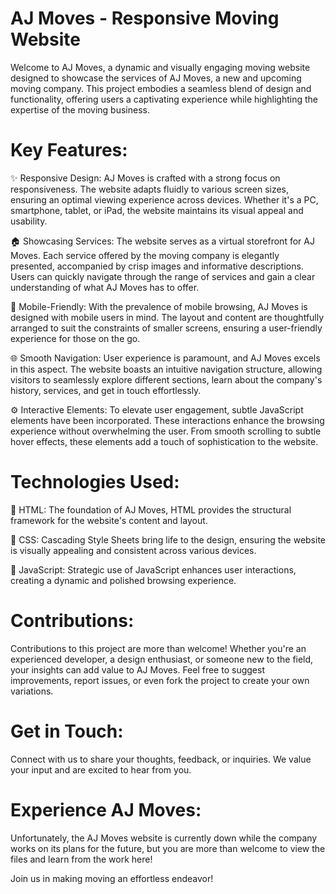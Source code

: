 # AJ Moves - Responsive Moving Website

Welcome to AJ Moves, a dynamic and visually engaging moving website designed to showcase the services of AJ Moves, a new and upcoming moving company. This project embodies a seamless blend of design and functionality, offering users a captivating experience while highlighting the expertise of the moving business.

# Key Features:

✨ Responsive Design: AJ Moves is crafted with a strong focus on responsiveness. The website adapts fluidly to various screen sizes, ensuring an optimal viewing experience across devices. Whether it's a PC, smartphone, tablet, or iPad, the website maintains its visual appeal and usability.

🏠 Showcasing Services: The website serves as a virtual storefront for AJ Moves. Each service offered by the moving company is elegantly presented, accompanied by crisp images and informative descriptions. Users can quickly navigate through the range of services and gain a clear understanding of what AJ Moves has to offer.

📱 Mobile-Friendly: With the prevalence of mobile browsing, AJ Moves is designed with mobile users in mind. The layout and content are thoughtfully arranged to suit the constraints of smaller screens, ensuring a user-friendly experience for those on the go.

🌐 Smooth Navigation: User experience is paramount, and AJ Moves excels in this aspect. The website boasts an intuitive navigation structure, allowing visitors to seamlessly explore different sections, learn about the company's history, services, and get in touch effortlessly.

⚙️ Interactive Elements: To elevate user engagement, subtle JavaScript elements have been incorporated. These interactions enhance the browsing experience without overwhelming the user. From smooth scrolling to subtle hover effects, these elements add a touch of sophistication to the website.

# Technologies Used:

🔧 HTML: The foundation of AJ Moves, HTML provides the structural framework for the website's content and layout.

🎨 CSS: Cascading Style Sheets bring life to the design, ensuring the website is visually appealing and consistent across various devices.

📜 JavaScript: Strategic use of JavaScript enhances user interactions, creating a dynamic and polished browsing experience.

# Contributions:

Contributions to this project are more than welcome! Whether you're an experienced developer, a design enthusiast, or someone new to the field, your insights can add value to AJ Moves. Feel free to suggest improvements, report issues, or even fork the project to create your own variations.

# Get in Touch:

Connect with us to share your thoughts, feedback, or inquiries. We value your input and are excited to hear from you.

# Experience AJ Moves:

Unfortunately, the AJ Moves website is currently down while the company works on its plans for the future, but you are more than welcome to view the files and learn from the work here!

Join us in making moving an effortless endeavor!
